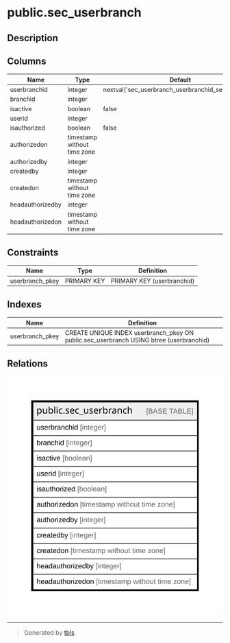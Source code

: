 # public.sec_userbranch

## Description

## Columns

| Name | Type | Default | Nullable | Children | Parents | Comment |
| ---- | ---- | ------- | -------- | -------- | ------- | ------- |
| userbranchid | integer | nextval('sec_userbranch_userbranchid_seq'::regclass) | false |  |  |  |
| branchid | integer |  | true |  |  |  |
| isactive | boolean | false | false |  |  |  |
| userid | integer |  | true |  |  |  |
| isauthorized | boolean | false | false |  |  |  |
| authorizedon | timestamp without time zone |  | true |  |  |  |
| authorizedby | integer |  | true |  |  |  |
| createdby | integer |  | true |  |  |  |
| createdon | timestamp without time zone |  | true |  |  |  |
| headauthorizedby | integer |  | true |  |  |  |
| headauthorizedon | timestamp without time zone |  | true |  |  |  |

## Constraints

| Name | Type | Definition |
| ---- | ---- | ---------- |
| userbranch_pkey | PRIMARY KEY | PRIMARY KEY (userbranchid) |

## Indexes

| Name | Definition |
| ---- | ---------- |
| userbranch_pkey | CREATE UNIQUE INDEX userbranch_pkey ON public.sec_userbranch USING btree (userbranchid) |

## Relations

![er](public.sec_userbranch.svg)

---

> Generated by [tbls](https://github.com/k1LoW/tbls)
